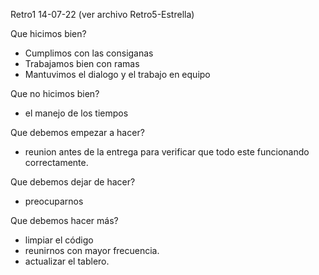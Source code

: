 Retro1 14-07-22 (ver archivo Retro5-Estrella)

Que hicimos bien?
- Cumplimos con las consiganas
- Trabajamos bien con ramas
- Mantuvimos el dialogo y el trabajo en equipo

Que no hicimos bien?
- el manejo de los tiempos

Que debemos empezar a hacer?
- reunion antes de la entrega para verificar que todo este funcionando correctamente.


Que debemos dejar de hacer?
- preocuparnos

Que debemos hacer más?
- limpiar el código
- reunirnos con mayor frecuencia.
- actualizar el tablero.